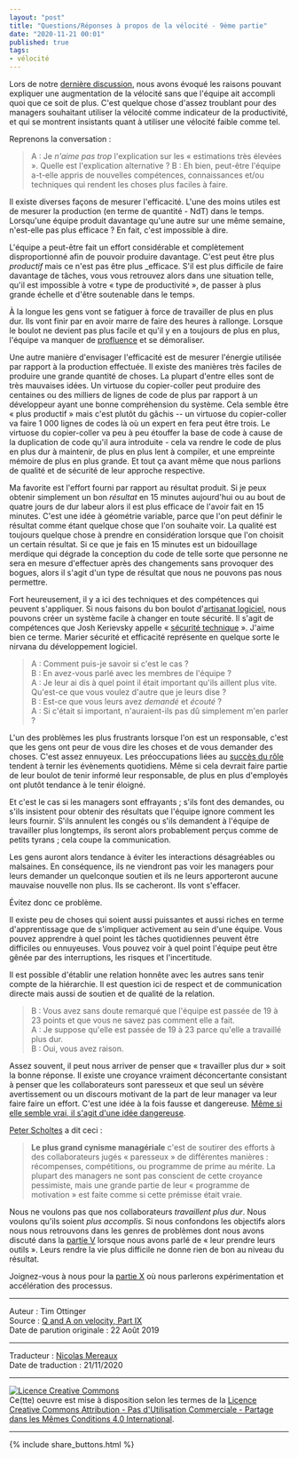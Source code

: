 ```yaml
---
layout: "post"
title: "Questions/Réponses à propos de la vélocité - 9ème partie"
date: "2020-11-21 00:01"
published: true
tags:
- vélocité
---
```


Lors de notre [dernière discussion](http://www.les-traducteurs-agiles.org/2020/05/08/questions-reponses-a-propos-de-la-velocite-8eme-partie.html), nous avons évoqué les raisons pouvant expliquer une augmentation de la vélocité sans que l'équipe ait accompli quoi que ce soit de plus. C'est quelque chose d'assez troublant pour des managers souhaitant utiliser la vélocité comme indicateur de la productivité, et qui se montrent insistants quant à utiliser une vélocité faible comme tel.

Reprenons la conversation :

> A : Je _n'aime pas trop_ l'explication sur les « estimations très élevées ». Quelle est l'explication alternative ?
> B : Eh bien, peut-être l'équipe a-t-elle appris de nouvelles compétences, connaissances et/ou techniques qui rendent les choses plus faciles à faire.

Il existe diverses façons de mesurer l'efficacité. L'une des moins utiles est de mesurer la production (en terme de quantité - NdT) dans le temps. Lorsqu'une équipe produit davantage qu'une autre sur une même semaine, n'est-elle pas plus efficace ? En fait, c'est impossible à dire.

L'équipe a peut-être fait un effort considérable et complètement disproportionné afin de pouvoir produire davantage. C'est peut être plus _productif_ mais ce n'est pas être plus _efficace. S'il est plus difficile de faire davantage de tâches, vous vous retrouvez alors dans une situation telle, qu'il est impossible à votre « type de productivité », de passer à plus grande échelle et d'être soutenable dans le temps.

À la longue les gens vont se fatiguer à force de travailler de plus en plus dur. Ils vont finir par en avoir marre de faire des heures à rallonge. Lorsque le boulot ne devient pas plus facile et qu'il y en a toujours de plus en plus, l'équipe va manquer de [profluence](http://anarchycreek.com/2010/04/06/coaching-profluence-for-motivation/) et se démoraliser.

Une autre manière d'envisager l'efficacité est de mesurer l'énergie utilisée par rapport à la production effectuée. Il existe des manières très faciles de produire une grande quantité de choses. La plupart d'entre elles sont de très mauvaises idées. Un virtuose du copier-coller peut produire des centaines ou des milliers de lignes de code de plus par rapport à un développeur ayant une bonne compréhension du système. Cela semble être « plus productif » mais c'est plutôt du gâchis -- un virtuose du copier-coller va faire 1 000 lignes de codes là où un expert en fera peut être trois. Le virtuose du copier-coller va peu à peu étouffer la base de code à cause de la duplication de code qu'il aura introduite - cela va rendre le code de plus en plus dur à maintenir, de plus en plus lent à compiler, et une empreinte mémoire de plus en plus grande. Et tout ça avant même que nous parlions de qualité et de sécurité de leur approche respective.

Ma favorite est l'effort fourni par rapport au résultat produit. Si je peux obtenir simplement un bon _résultat_ en 15 minutes aujourd'hui ou au bout de quatre jours de dur labeur alors il est plus efficace de l'avoir fait en 15 minutes. C'est une idée à géométrie variable, parce que l'on peut définir le résultat comme étant quelque chose que l'on souhaite voir. La qualité est toujours quelque chose à prendre en considération lorsque que l'on choisit un certain résultat. Si ce que je fais en 15 minutes est un bidouillage merdique qui dégrade la conception du code de telle sorte que personne ne sera en mesure d'effectuer après des changements sans provoquer des bogues, alors il s'agit d'un type de résultat que nous ne pouvons pas nous permettre.  

Fort heureusement, il y a ici des techniques et des compétences qui peuvent s'appliquer. Si nous faisons du bon boulot d'[artisanat logiciel](https://www.amazon.fr/Beyond-Legacy-Code-Practices-Software/dp/1680500791), nous pouvons créer un système facile à changer en toute sécurité. Il s'agit de compétences que Josh Kerievsky appelle « [sécurité technique](https://www.industriallogic.com/blog/techsafety/) ». J'aime bien ce terme. Marier sécurité et efficacité représente en quelque sorte le nirvana du développement logiciel.

> A : Comment puis-je savoir si c'est le cas ?  
> B : En avez-vous parlé avec les membres de l'équipe ?  
> A : Je leur ai dis à quel point il était important qu'ils aillent plus vite. Qu'est-ce que vous voulez d'autre que je leurs dise ?  
> B : Est-ce que vous leurs avez _demandé_ et _écouté_ ?  
> A : Si c'était si important, n'auraient-ils pas dû simplement m'en parler ?  

L'un des problèmes les plus frustrants lorsque l'on est un responsable, c'est que les gens ont peur de vous dire les choses et de vous demander des choses. C'est assez ennuyeux.  Les préoccupations liées au [succès du rôle](http://agileotter.blogspot.com/2015/10/principles-for-large-organizations.html) tendent à ternir les évènements quotidiens. Même si cela devrait faire partie de leur boulot de tenir informé leur responsable, de plus en plus d'employés ont plutôt tendance à le tenir éloigné.

Et c'est le cas si les managers sont effrayants ; s'ils font des demandes, ou s'ils insistent pour obtenir des résultats que l'équipe ignore comment les leurs fournir. S'ils annulent les congés ou s'ils demandent à l'équipe de travailler plus longtemps, ils seront alors probablement perçus comme de petits tyrans ; cela coupe la communication.

Les gens auront alors tendance à éviter les interactions désagréables ou malsaines. En conséquence, ils ne viendront pas voir les managers pour leurs demander un quelconque soutien et ils ne leurs apporteront aucune mauvaise nouvelle non plus. Ils se cacheront. Ils vont s'effacer.

Évitez donc ce problème.

Il existe peu de choses qui soient aussi puissantes et aussi riches en terme d'apprentissage que de s'impliquer activement au sein d'une équipe. Vous pouvez apprendre à quel point les tâches quotidiennes peuvent être difficiles ou ennuyeuses. Vous pouvez voir à quel point l'équipe peut être gênée par des interruptions, les risques et l'incertitude.

Il est possible d'établir une relation honnête avec les autres sans tenir compte de la hiérarchie. Il est question ici de respect et de communication directe mais aussi de soutien et de qualité de la relation.

>   
> B : Vous avez sans doute remarqué que l'équipe est passée de 19 à 23 points et que vous ne savez pas comment elle a fait.  
> A : Je suppose qu'elle est passée de 19 à 23 parce qu'elle a travaillé plus dur.  
> B : Oui, vous avez raison.

Assez souvent, il peut nous arriver de penser que « travailler plus dur » soit la bonne réponse. Il existe une croyance vraiment déconcertante consistant à penser que les collaborateurs sont paresseux et que seul un sévère avertissement ou un discours motivant de la part de leur manager va leur faire faire un effort. C'est une idée à la fois fausse et dangereuse. [Même si elle semble vrai, il s'agit d'une idée dangereuse](https://agileotter.blogspot.com/2015/09/confirmation-bias-and-twelve-day.html).

[Peter Scholtes](https://en.wikipedia.org/wiki/Peter_Scholtes) a dit ceci :  

> **Le plus grand cynisme managériale** c'est de soutirer des efforts à des collaborateurs jugés « paresseux » de différentes manières : récompenses, compétitions, ou programme de prime au mérite. La plupart des managers ne sont pas conscient de cette croyance pessimiste, mais une grande partie de leur « programme de motivation » est faite comme si cette prémisse était vraie.  

Nous ne voulons pas que nos collaborateurs _travaillent plus dur_. Nous voulons qu'ils soient _plus accomplis_. Si nous confondons les objectifs alors nous nous retrouvons dans les genres de problèmes dont nous avons discuté dans la [partie V](http://www.les-traducteurs-agiles.org/2019/07/15/questions-reponses-a-propos-de-la-velocite-5eme-partie.html) lorsque nous avons parlé de « leur prendre leurs outils ». Leurs rendre la vie plus difficile ne donne rien de bon au niveau du résultat.

Joignez-vous à nous pour la [partie X](http://www.les-traducteurs-agiles.org/2021/03/07/questions-reponses-a-propos-de-la-velocite-10eme-partie.html) où nous parlerons expérimentation et accélération des processus.

---
Auteur : Tim Ottinger  
Source : [Q and A on velocity, Part IX ](http://agileotter.blogspot.com/2019/08/q-and-on-velocity-part-ix.html)  
Date de parution originale : 22 Août 2019  

---
Traducteur : [Nicolas Mereaux](http://www.les-traducteurs-agiles.org/traducteurs/)  
Date de traduction : 21/11/2020  

---

<a rel="license" href="http://creativecommons.org/licenses/by-nc-sa/4.0/"><img alt="Licence Creative Commons" style="border-width:0" src="http://i.creativecommons.org/l/by-nc-sa/4.0/88x31.png" /></a><br />Ce(tte) oeuvre est mise à disposition selon les termes de la <a rel="license" href="http://creativecommons.org/licenses/by-nc-sa/4.0/">Licence Creative Commons Attribution - Pas d'Utilisation Commerciale - Partage dans les Mêmes Conditions 4.0 International</a>.

---

{% include share_buttons.html %}
